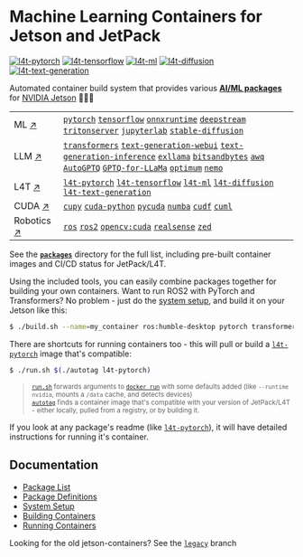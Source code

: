 # Machine Learning Containers for Jetson and JetPack

[![l4t-pytorch](https://img.shields.io/github/actions/workflow/status/dusty-nv/jetson-containers/l4t-pytorch_jp51.yml?label=l4t-pytorch)](/packages/l4t/l4t-pytorch)  [![l4t-tensorflow](https://img.shields.io/github/actions/workflow/status/dusty-nv/jetson-containers/l4t-tensorflow-tf2_jp51.yml?label=l4t-tensorflow)](/packages/l4t/l4t-tensorflow) [![l4t-ml](https://img.shields.io/github/actions/workflow/status/dusty-nv/jetson-containers/l4t-ml_jp51.yml?label=l4t-ml)](/packages/l4t/l4t-ml) [![l4t-diffusion](https://img.shields.io/github/actions/workflow/status/dusty-nv/jetson-containers/l4t-diffusion_jp51.yml?label=l4t-diffusion)](/packages/l4t/l4t-diffusion) [![l4t-text-generation](https://img.shields.io/github/actions/workflow/status/dusty-nv/jetson-containers/l4t-text-generation_jp51.yml?label=l4t-text-generation)](/packages/l4t/l4t-text-generation)

Automated container build system that provides various [**AI/ML packages**](packages) for [NVIDIA Jetson](https://developer.nvidia.com/embedded-computing) :rocket::robot::green_heart:

| | |
|---|---|
| ML [:arrow_upper_right:](packages/README.md#user-content-ml) | [`pytorch`](packages/pytorch) [`tensorflow`](packages/tensorflow) [`onnxruntime`](packages/onnxruntime) [`deepstream`](packages/deepstream) [`tritonserver`](packages/tritonserver) [`jupyterlab`](packages/jupyterlab) [`stable-diffusion`](packages/diffusion/stable-diffusion) |
| LLM [:arrow_upper_right:](packages/README.md#user-content-llm) | [`transformers`](packages/llm/transformers) [`text-generation-webui`](packages/llm/text-generation-webui) [`text-generation-inference`](packages/llm/text-generation-inference) [`exllama`](packages/llm/exllama) [`bitsandbytes`](packages/llm/bitsandbytes) [`awq`](packages/llm/awq) [`AutoGPTQ`](packages/llm/auto-gptq) [`GPTQ-for-LLaMa`](packages/llm/gptq-for-llama) [`optimum`](packages/llm/optimum) [`nemo`](packages/nemo) |
| L4T [:arrow_upper_right:](packages/README.md#user-content-ml) | [`l4t-pytorch`](packages/l4t/l4t-pytorch) [`l4t-tensorflow`](packages/l4t/l4t-tensorflow) [`l4t-ml`](packages/l4t/l4t-ml) [`l4t-diffusion`](packages/l4t/l4t-diffusion) [`l4t-text-generation`](packages/l4t/l4t-text-generation) |
| CUDA [:arrow_upper_right:](packages/README.md#user-content-cuda) | [`cupy`](packages/cupy) [`cuda-python`](packages/cuda-python) [`pycuda`](packages/pycuda) [`numba`](packages/numba) [`cudf`](packages/rapids/cudf) [`cuml`](packages/rapids/cuml) |
| Robotics [:arrow_upper_right:](packages/README.md#user-content-ros) | [`ros`](packages/ros) [`ros2`](packages/ros) [`opencv:cuda`](packages/opencv) [`realsense`](packages/realsense) [`zed`](packages/zed) |

See the [**`packages`**](packages) directory for the full list, including pre-built container images and CI/CD status for JetPack/L4T.

Using the included tools, you can easily combine packages together for building your own containers.  Want to run ROS2 with PyTorch and Transformers?  No problem - just do the [system setup](/docs/setup.md), and build it on your Jetson like this:

```bash
$ ./build.sh --name=my_container ros:humble-desktop pytorch transformers
```

There are shortcuts for running containers too - this will pull or build a [`l4t-pytorch`](packages/l4t/l4t-pytorch) image that's compatible:

```bash
$ ./run.sh $(./autotag l4t-pytorch)
```
> <sup>[`run.sh`](/docs/run.md) forwards arguments to [`docker run`](https://docs.docker.com/engine/reference/commandline/run/) with some defaults added (like `--runtime nvidia`, mounts a `/data` cache, and detects devices)</sup><br>
> <sup>[`autotag`](/docs/run.md#autotag) finds a container image that's compatible with your version of JetPack/L4T - either locally, pulled from a registry, or by building it.</sup>

If you look at any package's readme (like [`l4t-pytorch`](packages/l4t/l4t-pytorch)), it will have detailed instructions for running it's container.

## Documentation

* [Package List](/packages)
* [Package Definitions](/docs/packages.md)
* [System Setup](/docs/setup.md)
* [Building Containers](/docs/build.md)
* [Running Containers](/docs/run.md)

Looking for the old jetson-containers?   See the [`legacy`](https://github.com/dusty-nv/jetson-containers/tree/legacy) branch
